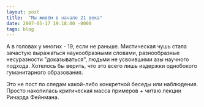 ```yaml
---
layout: post
title:  "Мы живём в начале 21 века"
date: 2007-05-17 19:18:00 -0000
tags: blog 
---
```


А в головах у многих - 19, если не раньше. Мистическая чушь стала зачастую выражаться наукообразными словами, разнообразные несуразности "доказываться", людьми не усвоившими азы научного подхода. Хотелось бы верить, что это всего лишь издержки однобокого гуманитарного образования. 

Это не пост по следам какой-либо конкретной беседы или наблюдения. Просто накопилась критическая масса примеров + читаю лекции Ричарда Фейнмана.